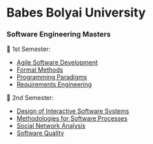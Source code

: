 # Babes Bolyai University
<h3> Software Engineering Masters </h3>

:open_file_folder: 1st Semester:
* [Agile Software Development](https://github.com/ioanachelaru/Software-Engineering-Masters/tree/master/1st%20Semester/Agile%20Software%20Development)
* [Formal Methods](https://github.com/ioanachelaru/Software-Engineering-Masters/tree/master/1st%20Semester/Formal%20Methods)
* [Programming Paradigms](https://github.com/ioanachelaru/Software-Engineering-Masters/tree/master/1st%20Semester/Programming%20Paradigms)
* [Requirements Engineering](https://github.com/ioanachelaru/Software-Engineering-Masters/tree/master/1st%20Semester/Requirements%20Engineering)

:open_file_folder: 2nd Semester:
* [Design of Interactive Software Systems](https://github.com/ioanachelaru/Software-Engineering-Masters/tree/master/2nd%20Semester/Design%20of%20Interactive%20Software%20Systems)
* [Methodologies for Software Processes](https://github.com/ioanachelaru/Software-Engineering-Masters/tree/master/2nd%20Semester/Methodologies%20for%20Software%20Processes)
* [Social Network Analysis](https://github.com/ioanachelaru/Software-Engineering-Masters/tree/master/2nd%20Semester/Social%20Network%20Analysis)
* [Software Quality](https://github.com/ioanachelaru/Software-Engineering-Masters/tree/master/2nd%20Semester/Software%20Quality)